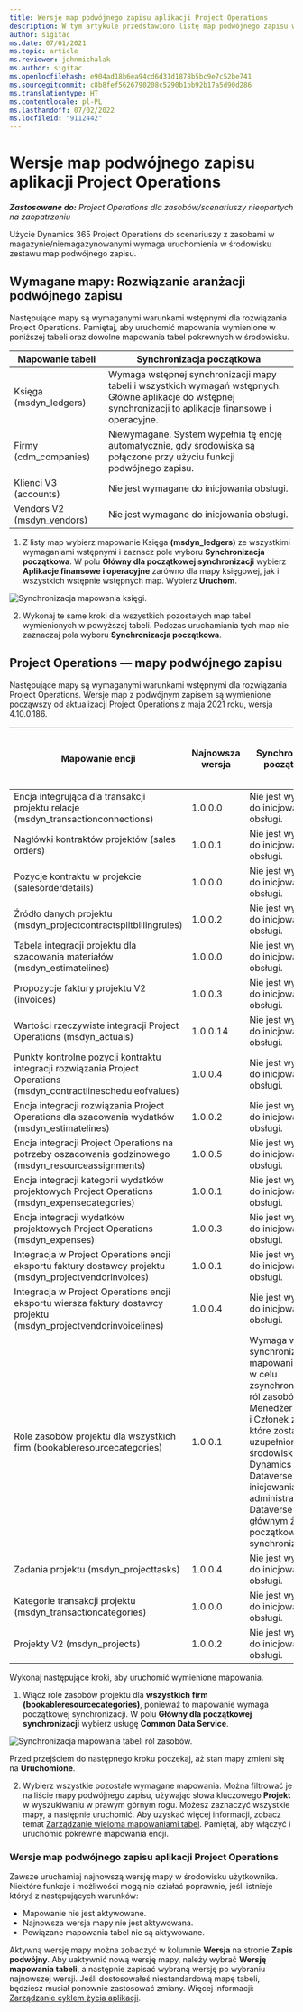 ```yaml
---
title: Wersje map podwójnego zapisu aplikacji Project Operations
description: W tym artykule przedstawiono listę map podwójnego zapisu wymaganych dla aplikacji Dynamics 365 Project Operations.
author: sigitac
ms.date: 07/01/2021
ms.topic: article
ms.reviewer: johnmichalak
ms.author: sigitac
ms.openlocfilehash: e904ad18b6ea94cd6d31d1878b5bc9e7c52be741
ms.sourcegitcommit: c8b8fef5626790208c5290b1bb92b17a5d90d286
ms.translationtype: HT
ms.contentlocale: pl-PL
ms.lasthandoff: 07/02/2022
ms.locfileid: "9112442"
---
```

# <a name="project-operations-dual-write-map-versions"></a>Wersje map podwójnego zapisu aplikacji Project Operations

_**Zastosowane do:** Project Operations dla zasobów/scenariuszy nieopartych na zaopatrzeniu_

Użycie Dynamics 365 Project Operations do scenariuszy z zasobami w magazynie/niemagazynowanymi wymaga uruchomienia w środowisku zestawu map podwójnego zapisu. 

## <a name="prerequisite-maps-dual-write-orchestration-solution"></a>Wymagane mapy: Rozwiązanie aranżacji podwójnego zapisu

Następujące mapy są wymaganymi warunkami wstępnymi dla rozwiązania Project Operations. Pamiętaj, aby uruchomić mapowania wymienione w poniższej tabeli oraz dowolne mapowania tabel pokrewnych w środowisku.

| Mapowanie tabeli | Synchronizacja początkowa |
| --- | --- |
| Księga (msdyn_ledgers) | Wymaga wstępnej synchronizacji mapy tabeli i wszystkich wymagań wstępnych. Główne aplikacje do wstępnej synchronizacji to aplikacje finansowe i operacyjne. |
| Firmy (cdm_companies) | Niewymagane. System wypełnia tę encję automatycznie, gdy środowiska są połączone przy użyciu funkcji podwójnego zapisu. |
| Klienci V3 (accounts) | Nie jest wymagane do inicjowania obsługi. |
| Vendors V2 (msdyn_vendors) | Nie jest wymagane do inicjowania obsługi. |

1. Z listy map wybierz mapowanie Księga **(msdyn\_ledgers)** ze wszystkimi wymaganiami wstępnymi i zaznacz pole wyboru **Synchronizacja początkowa**. W polu **Główny dla początkowej synchronizacji** wybierz **Aplikacje finansowe i operacyjne** zarówno dla mapy księgowej, jak i wszystkich wstępnie wstępnych map. Wybierz **Uruchom**.

![Synchronizacja mapowania księgi.](media/DW6.png)

2. Wykonaj te same kroki dla wszystkich pozostałych map tabel wymienionych w powyższej tabeli. Podczas uruchamiania tych map nie zaznaczaj pola wyboru **Synchronizacja początkowa**.

## <a name="project-operations-dual-write-maps"></a>Project Operations — mapy podwójnego zapisu

Następujące mapy są wymaganymi warunkami wstępnymi dla rozwiązania Project Operations. Wersje map z podwójnym zapisem są wymienione począwszy od aktualizacji Project Operations z maja 2021 roku, wersja 4.10.0.186.

| Mapowanie encji | Najnowsza wersja | Synchronizacja początkowa | Wymagana wersja Dynamics 365 Finance |
| --- | --- | --- | --- |
| Encja integrująca dla transakcji projektu relacje (msdyn\_transactionconnections) | 1.0.0.0 | Nie jest wymagane do inicjowania obsługi. ||
| Nagłówki kontraktów projektów (sales orders) | 1.0.0.1 | Nie jest wymagane do inicjowania obsługi. ||
| Pozycje kontraktu w projekcie (salesorderdetails) | 1.0.0.0 | Nie jest wymagane do inicjowania obsługi. ||
| Źródło danych projektu (msdyn_projectcontractsplitbillingrules) | 1.0.0.2 | Nie jest wymagane do inicjowania obsługi. ||
| Tabela integracji projektu dla szacowania materiałów (msdyn\_estimatelines) | 1.0.0.0 | Nie jest wymagane do inicjowania obsługi. ||
| Propozycje faktury projektu V2 (invoices) | 1.0.0.3 | Nie jest wymagane do inicjowania obsługi. ||
| Wartości rzeczywiste integracji Project Operations (msdyn_actuals) | 1.0.0.14 | Nie jest wymagane do inicjowania obsługi. ||
| Punkty kontrolne pozycji kontraktu integracji rozwiązania Project Operations (msdyn_contractlinescheduleofvalues) | 1.0.0.4 | Nie jest wymagane do inicjowania obsługi. ||
| Encja integracji rozwiązania Project Operations dla szacowania wydatków (msdyn_estimatelines) | 1.0.0.2 | Nie jest wymagane do inicjowania obsługi. ||
| Encja integracji Project Operations na potrzeby oszacowania godzinowego (msdyn_resourceassignments) | 1.0.0.5 | Nie jest wymagane do inicjowania obsługi. ||
| Encja integracji kategorii wydatków projektowych Project Operations (msdyn_expensecategories) | 1.0.0.1 | Nie jest wymagane do inicjowania obsługi. ||
| Encja integracji wydatków projektowych Project Operations (msdyn_expenses) | 1.0.0.3 | Nie jest wymagane do inicjowania obsługi. ||
| Integracja w Project Operations encji eksportu faktury dostawcy projektu (msdyn_projectvendorinvoices) | 1.0.0.1 | Nie jest wymagane do inicjowania obsługi. |10.0.26 lub nowsza|
| Integracja w Project Operations encji eksportu wiersza faktury dostawcy projektu (msdyn_projectvendorinvoicelines) | 1.0.0.4 | Nie jest wymagane do inicjowania obsługi. | 10.0.26 lub nowsza |
| Role zasobów projektu dla wszystkich firm (bookableresourcecategories) | 1.0.0.1 | Wymaga wstępnej synchronizacji mapowania tabeli w celu zsynchronizowania ról zasobów Menedżer projektu i Członek zespołu, które zostały uzupełnione w środowisku usługi Dynamics 365 Dataverse podczas inicjowania obsługi administracyjnej. Dataverse jest głównym źródłem początkowej synchronizacji. ||
| Zadania projektu (msdyn_projecttasks) | 1.0.0.4 | Nie jest wymagane do inicjowania obsługi. ||
| Kategorie transakcji projektu (msdyn_transactioncategories) | 1.0.0.0 | Nie jest wymagane do inicjowania obsługi. ||
| Projekty V2 (msdyn_projects) | 1.0.0.2 | Nie jest wymagane do inicjowania obsługi. ||

Wykonaj następujące kroki, aby uruchomić wymienione mapowania.

1. Włącz role zasobów projektu dla **wszystkich firm (bookableresourcecategories)**, ponieważ to mapowanie wymaga początkowej synchronizacji. W polu **Główny dla początkowej synchronizacji** wybierz usługę **Common Data Service**. 

 ![Synchronizacja mapowania tabeli ról zasobów.](media/6ResourceInitialSync.jpg)

 Przed przejściem do następnego kroku poczekaj, aż stan mapy zmieni się na **Uruchomione**.

2. Wybierz wszystkie pozostałe wymagane mapowania. Można filtrować je na liście mapy podwójnego zapisu, używając słowa kluczowego **Projekt** w wyszukiwaniu w prawym górnym rogu. Możesz zaznaczyć wszystkie mapy, a następnie uruchomić. Aby uzyskać więcej informacji, zobacz temat [Zarządzanie wieloma mapowaniami tabel](/dynamics365/fin-ops-core/dev-itpro/data-entities/dual-write/multiple-entity-maps). Pamiętaj, aby włączyć i uruchomić pokrewne mapowania encji.

### <a name="project-operations-dual-write-map-versions"></a>Wersje map podwójnego zapisu aplikacji Project Operations

Zawsze uruchamiaj najnowszą wersję mapy w środowisku użytkownika. Niektóre funkcje i możliwości mogą nie działać poprawnie, jeśli istnieje któryś z następujących warunków:

- Mapowanie nie jest aktywowane.
- Najnowsza wersja mapy nie jest aktywowana. 
- Powiązane mapowania tabel nie są aktywowane.

Aktywną wersję mapy można zobaczyć w kolumnie **Wersja** na stronie **Zapis podwójny**. Aby uaktywnić nową wersję mapy, należy wybrać **Wersję mapowania tabeli**, a następnie zapisać wybraną wersję po wybraniu najnowszej wersji. Jeśli dostosowałeś niestandardową mapę tabeli, będziesz musiał ponownie zastosować zmiany. Więcej informacji: [Zarządzanie cyklem życia aplikacji](/dynamics365/fin-ops-core/dev-itpro/data-entities/dual-write/app-lifecycle-management).
